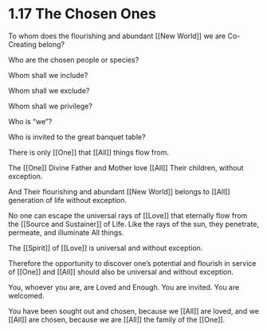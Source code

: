 # 1.17 The Chosen Ones
To whom does the flourishing and abundant [[New World]] we are Co-Creating belong? 

Who are the chosen people or species? 

Whom shall we include? 

Whom shall we exclude? 

Whom shall we privilege?  

Who is “we”? 

Who is invited to the great banquet table? 

There is only [[One]] that [[All]] things flow from. 

The [[One]] Divine Father and Mother love [[All]] Their children, without exception. 

And Their flourishing and abundant [[New World]] belongs to [[All]] generation of life without exception. 

No one can escape the universal rays of [[Love]] that eternally flow from the [[Source and Sustainer]] of Life. Like the rays of the sun, they penetrate, permeate, and illuminate All things. 

The [[Spirit]] of [[Love]] is universal and without exception. 

Therefore the opportunity to discover one’s potential and flourish in service of [[One]] and [[All]] should also be universal and without exception. 

You, whoever you are, are Loved and Enough. You are invited. You are welcomed. 

You have been sought out and chosen, because we [[All]] are loved, and we [[All]] are chosen, because we are [[All]] the family of the [[One]]. 


